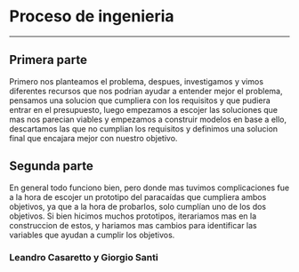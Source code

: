 # Proceso de ingenieria
------------------------------
## Primera parte
Primero nos planteamos el problema, despues, investigamos y vimos diferentes recursos que nos podrian ayudar a entender mejor el problema, pensamos una solucion que cumpliera con los requisitos y que pudiera entrar en el presupuesto, luego empezamos a escojer las soluciones que mas nos parecian viables y empezamos a construir modelos en base a ello, descartamos las que no cumplian los requisitos y definimos una solucion final que encajara mejor con nuestro objetivo.
## Segunda parte
En general todo funciono bien, pero donde mas tuvimos complicaciones fue a la hora de escojer un prototipo del paracaídas que cumpliera ambos objetivos, ya que a la hora de probarlos, solo cumplían uno de los dos objetivos. Si bien hicimos muchos prototipos, iterariamos mas en la construccion de estos, y hariamos mas cambios para identificar las variables que ayudan a cumplir los objetivos.


### Leandro Casaretto y Giorgio Santi
